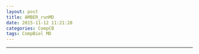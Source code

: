```yaml
---
layout: post
title: AMBER_runMD
date: 2015-11-12 11:21:28
categories: CompCB
tags: CompBiol MD
---
```



------
